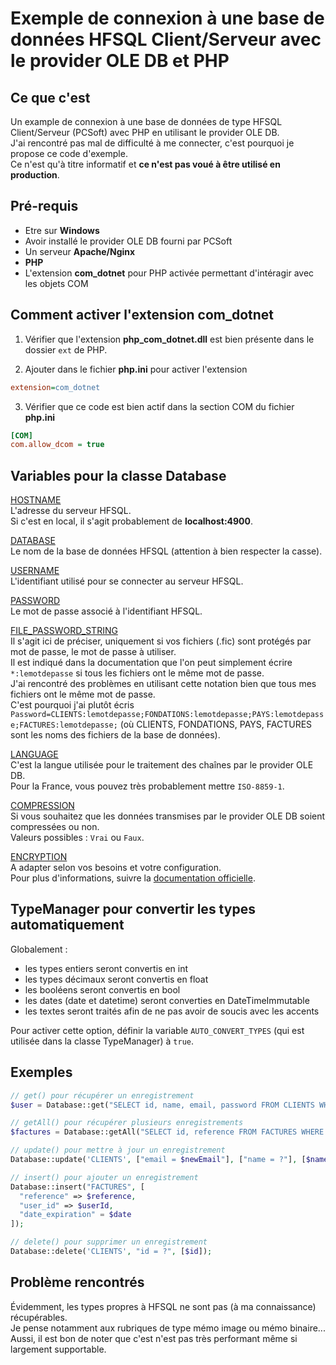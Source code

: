 # Exemple de connexion à une base de données HFSQL Client/Serveur avec le provider OLE DB et PHP

## Ce que c'est

Un example de connexion à une base de données de type HFSQL Client/Serveur (PCSoft) avec PHP en utilisant le provider OLE DB.  
J'ai rencontré pas mal de difficulté à me connecter, c'est pourquoi je propose ce code d'exemple.  
Ce n'est qu'à titre informatif et **ce n'est pas voué à être utilisé en production**.

## Pré-requis

- Etre sur **Windows**
- Avoir installé le provider OLE DB fourni par PCSoft
- Un serveur **Apache/Nginx**
- **PHP**
- L'extension **com_dotnet** pour PHP activée permettant d'intéragir avec les objets COM

## Comment activer l'extension com_dotnet

1. Vérifier que l'extension **php_com_dotnet.dll** est bien présente dans le dossier `ext` de PHP.

2. Ajouter dans le fichier **php.ini** pour activer l'extension
```ini
extension=com_dotnet
```

3. Vérifier que ce code est bien actif dans la section COM du fichier **php.ini**

```ini
[COM]
com.allow_dcom = true
```

## Variables pour la classe Database

<ins>HOSTNAME</ins>  
L'adresse du serveur HFSQL.  
Si c'est en local, il s'agit probablement de **localhost:4900**.

<ins>DATABASE</ins>  
Le nom de la base de données HFSQL (attention à bien respecter la casse).

<ins>USERNAME</ins>  
L'identifiant utilisé pour se connecter au serveur HFSQL.

<ins>PASSWORD</ins>  
Le mot de passe associé à l'identifiant HFSQL.

<ins>FILE_PASSWORD_STRING</ins>  
Il s'agit ici de préciser, uniquement si vos fichiers (.fic) sont protégés par mot de passe, le mot de passe à utiliser.  
Il est indiqué dans la documentation que l'on peut simplement écrire `*:lemotdepasse` si tous les fichiers ont le même mot de passe.  
J'ai rencontré des problèmes en utilisant cette notation bien que tous mes fichiers ont le même mot de passe.  
C'est pourquoi j'ai plutôt écris `Password=CLIENTS:lemotdepasse;FONDATIONS:lemotdepasse;PAYS:lemotdepasse;FACTURES:lemotdepasse;` (où CLIENTS, FONDATIONS, PAYS, FACTURES sont les noms des fichiers de la base de données).

<ins>LANGUAGE</ins>  
C'est la langue utilisée pour le traitement des chaînes par le provider OLE DB.  
Pour la France, vous pouvez très probablement mettre `ISO-8859-1`.

<ins>COMPRESSION</ins>  
Si vous souhaitez que les données transmises par le provider OLE DB soient compressées ou non.  
Valeurs possibles : `Vrai` ou `Faux`.

<ins>ENCRYPTION</ins>  
A adapter selon vos besoins et votre configuration.  
Pour plus d'informations, suivre la [documentation officielle](https://doc.pcsoft.fr/fr-fr/?9000059).

## TypeManager pour convertir les types automatiquement

Globalement :  
- les types entiers seront convertis en int
- les types décimaux seront convertis en float
- les booléens seront convertis en bool
- les dates (date et datetime) seront converties en DateTimeImmutable
- les textes seront traités afin de ne pas avoir de soucis avec les accents

Pour activer cette option, définir la variable `AUTO_CONVERT_TYPES` (qui est utilisée dans la classe TypeManager) à `true`.

## Exemples

```php
// get() pour récupérer un enregistrement
$user = Database::get("SELECT id, name, email, password FROM CLIENTS WHERE email = ?", [$email]);

// getAll() pour récupérer plusieurs enregistrements
$factures = Database::getAll("SELECT id, reference FROM FACTURES WHERE date_expiration BETWEEN ? AND ?", [$dateFrom, $dateTo]);

// update() pour mettre à jour un enregistrement
Database::update('CLIENTS', ["email = $newEmail"], ["name = ?"], [$name]);

// insert() pour ajouter un enregistrement
Database::insert("FACTURES", [
  "reference" => $reference,
  "user_id" => $userId,
  "date_expiration" = $date
]);

// delete() pour supprimer un enregistrement
Database::delete('CLIENTS', "id = ?", [$id]);
```

## Problème rencontrés

Évidemment, les types propres à HFSQL ne sont pas (à ma connaissance) récupérables.  
Je pense notamment aux rubriques de type mémo image ou mémo binaire...  
Aussi, il est bon de noter que c'est n'est pas très performant même si largement supportable.
